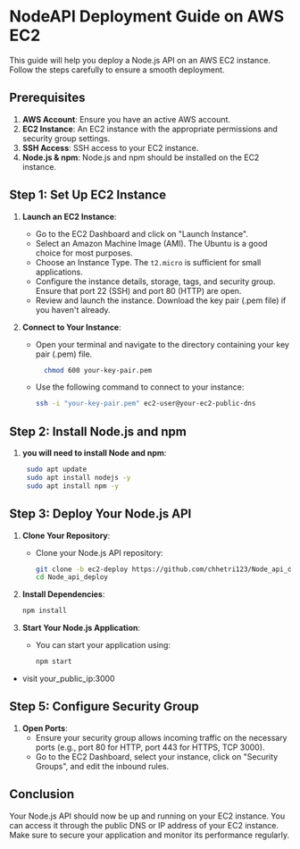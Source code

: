 # NodeAPI Deployment Guide on AWS EC2

This guide will help you deploy a Node.js API on an AWS EC2 instance. Follow the steps carefully to ensure a smooth deployment.

## Prerequisites

1. **AWS Account**: Ensure you have an active AWS account.
2. **EC2 Instance**: An EC2 instance with the appropriate permissions and security group settings.
3. **SSH Access**: SSH access to your EC2 instance.
4. **Node.js & npm**: Node.js and npm should be installed on the EC2 instance.

## Step 1: Set Up EC2 Instance

1. **Launch an EC2 Instance**:
   - Go to the EC2 Dashboard and click on "Launch Instance".
   - Select an Amazon Machine Image (AMI). The Ubuntu is a good choice for most purposes.
   - Choose an Instance Type. The `t2.micro` is sufficient for small applications.
   - Configure the instance details, storage, tags, and security group. Ensure that port 22 (SSH) and port 80 (HTTP) are open.
   - Review and launch the instance. Download the key pair (.pem file) if you haven't already.

2. **Connect to Your Instance**:
   - Open your terminal and navigate to the directory containing your key pair (.pem) file.
      ```sh
        chmod 600 your-key-pair.pem
        ```
   - Use the following command to connect to your instance:
     ```sh
     ssh -i "your-key-pair.pem" ec2-user@your-ec2-public-dns
     ```

## Step 2: Install Node.js and npm

1. **you will need to install Node and npm**:
   ```sh
    sudo apt update
    sudo apt install nodejs -y
    sudo apt install npm -y
   ```


## Step 3: Deploy Your Node.js API

1. **Clone Your Repository**:
   - Clone your Node.js API repository:
     ```sh
     git clone -b ec2-deploy https://github.com/chhetri123/Node_api_deploy.git
     cd Node_api_deploy
     ```

2. **Install Dependencies**:
   ```sh
   npm install
   ```

3. **Start Your Node.js Application**:
   - You can start your application using:
     ```sh
     npm start
     ```
  - visit your_public_ip:3000
## Step 5: Configure Security Group

1. **Open Ports**:
   - Ensure your security group allows incoming traffic on the necessary ports (e.g., port 80 for HTTP, port 443 for HTTPS, TCP 3000).
   - Go to the EC2 Dashboard, select your instance, click on "Security Groups", and edit the inbound rules.

## Conclusion

Your Node.js API should now be up and running on your EC2 instance. You can access it through the public DNS or IP address of your EC2 instance. Make sure to secure your application and monitor its performance regularly.
